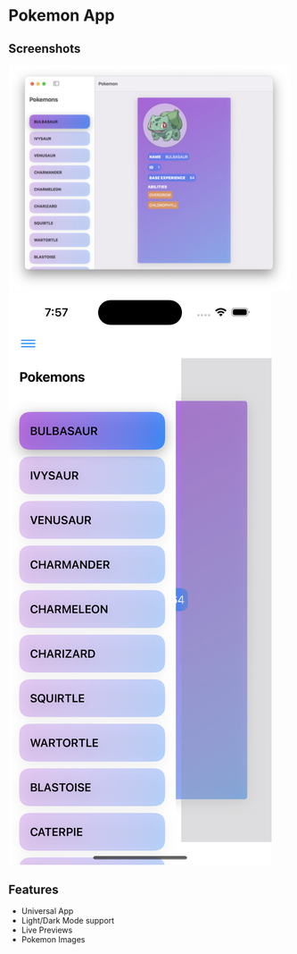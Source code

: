 # Pokemon App

## Screenshots
![macOS](https://github.com/chaitanyapandit/Pokemon/blob/main/Screenshots/macOS.png?raw=true)
![iOS](https://github.com/chaitanyapandit/Pokemon/blob/main/Screenshots/iOS.png?raw=true)

## Features
- Universal App
- Light/Dark Mode support
- Live Previews
- Pokemon Images

